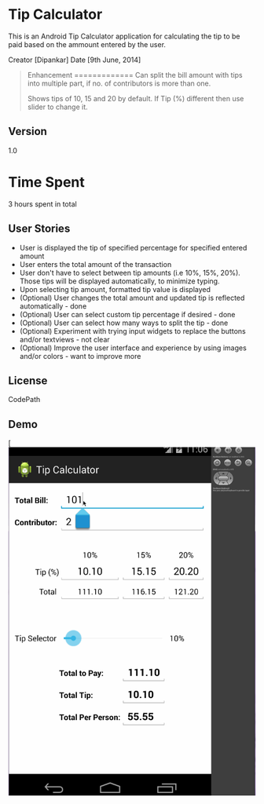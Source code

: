 Tip Calculator
=========

This is an Android Tip Calculator application for calculating the tip to be paid based on the ammount entered by the user.

Creator [Dipankar]  Date [9th June, 2014]

> Enhancement
=============
>Can split the bill amount with tips into multiple part, if no. of contributors is more than one.
>
>Shows tips of 10, 15 and 20 by default. If Tip (%) different then use slider to change it.

Version
----
1.0


Time Spent
==
3 hours spent in total

User Stories
-----------
* User is displayed the tip of specified percentage for specified entered amount
* User enters the total amount of the transaction
* User don't have to select between tip amounts (i.e 10%, 15%, 20%). Those tips will be displayed automatically, to minimize typing.
* Upon selecting tip amount, formatted tip value is displayed
* (Optional) User changes the total amount and updated tip is reflected automatically - done
* (Optional) User can select custom tip percentage if desired - done
* (Optional) User can select how many ways to split the tip - done
* (Optional) Experiment with trying input widgets to replace the buttons and/or textviews - not clear
* (Optional) Improve the user interface and experience by using images and/or colors - want to improve more

License
----
CodePath

Demo
---
[![Alt Tip Calculator Demo](https://github.com/dipTech/AndroidDev/blob/master/DipTipsCalculator/DipTipCalculator.gif)
